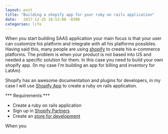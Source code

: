 ```yaml
---
layout: post
title: "Building a shopify app for your ruby on rails application"
date:   2017-12-25 18:53:00 -0300
categories: life
---
```


When you start building SAAS application your main focus is that your user can customize his platform and integrate with all his platforms possibles. Having said this, many people are using [shopify](https://es.shopify.com/) to create his e-commerce platforms. The problem is when your product is not based into US and needed a specific solution for them. In this case you need to build your own shopify app. (In my case I'm building an app for billing and inventory for LatAm).

Shopify has an awesome documentation and plugins for developers, in my case I will use [Shopify App](https://github.com/Shopify/shopify_app) to create a ruby on rails application.

*** Requirements ***

- Create a ruby on rails application
- Sign up in [Shopify Partners](https://partners.shopify.com)
- Create an [store for development](https://partners.shopify.com)

When you 
